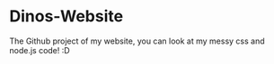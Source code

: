 # Dinos-Website
The Github project of my website, you can look at my messy css and node.js code! :D

